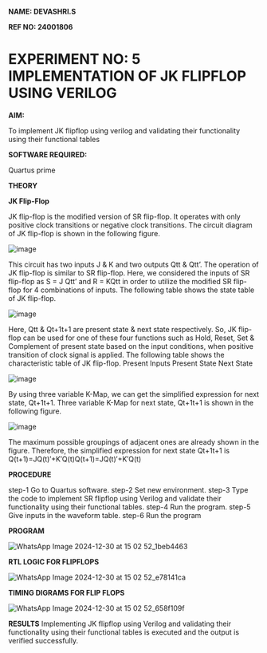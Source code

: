 **NAME: DEVASHRI.S**

**REF NO: 24001806**

# EXPERIMENT NO: 5 IMPLEMENTATION OF JK FLIPFLOP USING VERILOG

**AIM:** 

To implement  JK flipflop using verilog and validating their functionality using their functional tables

**SOFTWARE REQUIRED:**

Quartus prime

**THEORY**

**JK Flip-Flop**

JK flip-flop is the modified version of SR flip-flop. It operates with only positive clock transitions or negative clock transitions. The circuit diagram of JK flip-flop is shown in the following figure.

![image](https://github.com/naavaneetha/JKFLIPFLOP-USING-IF-ELSE/assets/154305477/a649c30b-232b-4558-b188-fd6c09845180)


This circuit has two inputs J & K and two outputs Qtt & Qtt’. The operation of JK flip-flop is similar to SR flip-flop. Here, we considered the inputs of SR flip-flop as S = J Qtt’ and R = KQtt in order to utilize the modified SR flip-flop for 4 combinations of inputs. The following table shows the state table of JK flip-flop.

![image](https://github.com/naavaneetha/JKFLIPFLOP-USING-IF-ELSE/assets/154305477/c4360742-e8a8-4937-b089-c46c0433f9a3)

 
Here, Qtt & Qt+1t+1 are present state & next state respectively. So, JK flip-flop can be used for one of these four functions such as Hold, Reset, Set & Complement of present state based on the input conditions, when positive transition of clock signal is applied. The following table shows the characteristic table of JK flip-flop. Present Inputs Present State Next State
 
![image](https://github.com/naavaneetha/JKFLIPFLOP-USING-IF-ELSE/assets/154305477/6c275261-a6d5-4c37-a3a7-1e88ca11c4cd)

By using three variable K-Map, we can get the simplified expression for next state, Qt+1t+1. Three variable K-Map for next state, Qt+1t+1 is shown in the following figure.
 
![image](https://github.com/naavaneetha/JKFLIPFLOP-USING-IF-ELSE/assets/154305477/5174f41b-0ce0-4329-a372-6d1943ea6673)

The maximum possible groupings of adjacent ones are already shown in the figure. Therefore, the simplified expression for next state Qt+1t+1 is Q(t+1)=JQ(t)′+K′Q(t)Q(t+1)=JQ(t)′+K′Q(t)

**PROCEDURE**

 step-1 Go to Quartus software.
 step-2 Set new environment.
 step-3 Type the code to implement SR flipflop using Verilog and validate their functionality using
 their functional tables.
 step-4 Run the program.
 step-5 Give inputs in the waveform table.
 step-6 Run the program

**PROGRAM**

![WhatsApp Image 2024-12-30 at 15 02 52_1beb4463](https://github.com/user-attachments/assets/08ae02f9-f572-4312-90e9-95f65dd438d1)



**RTL LOGIC FOR FLIPFLOPS**

![WhatsApp Image 2024-12-30 at 15 02 52_e78141ca](https://github.com/user-attachments/assets/2ad20ffb-5007-4e46-ad15-99d2c03594fa)


**TIMING DIGRAMS FOR FLIP FLOPS**

![WhatsApp Image 2024-12-30 at 15 02 52_658f109f](https://github.com/user-attachments/assets/9185fe21-fe53-4737-a773-2e4167ac79f3)


**RESULTS**
 Implementing JK flipflop using Verilog and validating their functionality using their functional tables
 is executed and the output is verified successfully.
